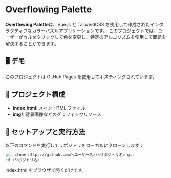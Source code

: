 # Overflowing Palette

**Overflowing Palette**は、Vue.js と TailwindCSS を使用して作成されたインタラクティブなカラーパズルアプリケーションです。
このプロジェクトでは、ユーザーがセルをクリックして色を変更し、特定のアルゴリズムを使用して問題を解決することができます。

## 🖥️ デモ

このプロジェクトは GitHub Pages を使用してホスティングされています。

## 📂 プロジェクト構成

- **index.html**: メイン HTML ファイル
- **img/**: 背景画像などのグラフィックリソース

## 🚀 セットアップと実行方法

以下のコマンドを実行してリポジトリをローカルにクローンします：

```bash
git clone https://github.com/<ユーザー名>/<リポジトリ名>.git
cd <リポジトリ名>
```

index.html をブラウザで開くだけです。
